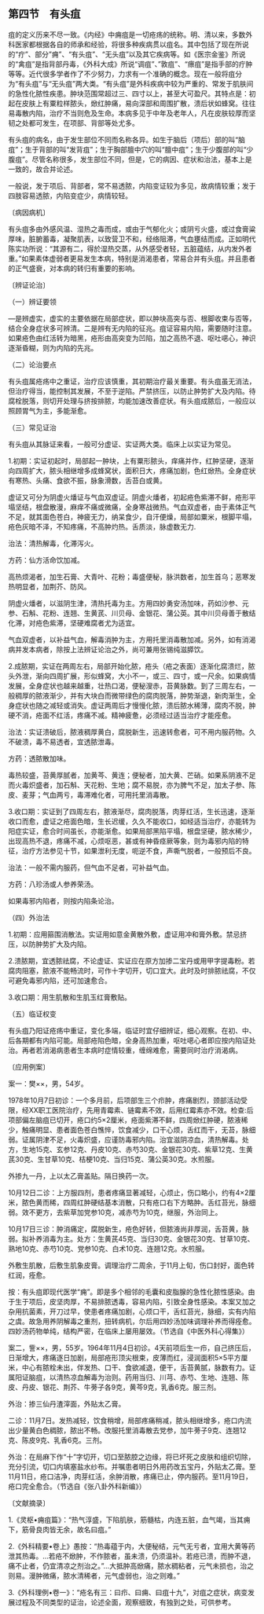 ## 第四节　有头疽

疽的定义历来不尽一致。《内经》中痈疽是一切疮疡的统称。明、清以来，多数外科医家都根据各自的师承和经验，将很多种疾病贯以疽名。其中包括了现在所说的“疔”、部分”痈”、“有头疽”、“无头疽”以及其它疾病等。如《医宗金鉴》所说的“禽疽”是指背部丹毒，《外科大成》所说“调疽”、”敦疽”、“瘭疽”是指手部的疔肿等等。近代很多学者作了不少努力，力求有一个准确的概念。现在一般将疽分为“有头疽”与“无头疽”两大类。“有头疽”是外科疾病中较为严重的、常发于肌肤间的急性化脓性疾患。肿块范围常超过三、四寸以上，甚至大可盈尺。其特点是：初起在皮肤上有粟粒样脓头，焮红肿痛，易向深部和周围扩散，溃后状如蜂窝。往往易毒散内陷，治疗不当则危及生命。本病多见于中年及老年人，凡在皮肤较厚而坚韧之处都可发生，在项部、背部等处尤多。

有头疽的病名，由于发生部位不同而名称各异。如生于脑后（项后）部的叫“脑疽”；生于背部的叫“发背疽”；生于胸部膻中穴的叫“膻中疽”；生于少腹部的叫“少腹疽”。尽管名称很多，发生部位不同，但是，它的病因、症状和治法，基本上是一致的，故合并论述。

一般说，发于项后、背部者，常不易透脓，内陷变证较为多见，故病情较重；发于四肢容易透脓，内陷变症少，病情较轻。

〔病因病机〕

有头疽多由外感风温、湿热之毒而成，或由于气郁化火；或阴亏火盛，或过食膏粱厚味，脏腑蓄毒，凝聚肌表，以致营卫不和，经络阻滞，气血壅结而成。正如明代陈实功所说：“其源有二，得於湿热交蒸，从外感受者轻，五脏蕴结，从内发外者重。”如果素体虚弱者更易发生本病，特别是消渴患者，常易合并有头疽。并且患者的正气盛衰，对本病的转归有重要的影响。

〔辨证论治〕

（一）辨证要领

―是辨虚实，虚实的主要依据在局部症状，即以肿块高突与否、根脚收束与否等，结合全身症状多可辨清。二是辨有无内陷的征兆。疽证容易内陷，需要随时注意。如果疮色由红活转为暗黑，疮形由高突变为凹陷，加之高热不退、呕吐𫫇心，神识逐渐昏糊，则为内陷的先兆。

（二）论治要点

有头疽属疮疡中之重证，治疗应该慎重，其初期治疗最关重要。有头疽虽无消法，但治疗得当，能控制其发展，不至于逆陷。严禁挤压，以防止肿势扩大及内陷。待腐栓脱落，则切开处理与挤按排脓，均能加速改善症状。有头疽成脓后，一般应以照顾胃气为主，多能渐愈。

（三）常见证治

有头疽从其脉证来看，一般可分虚证、实证两大类。临床上以实证为常见。

1.初期：实证初起时，局部起一肿块，上有粟形脓头，痒痛并作，红肿坚硬，逐渐向四周扩大，脓头相继增多成蜂窝状，面积日大，疼痛加剧，色红焮热。全身症状有寒热、头痛、食欲不振，脉象滑数，舌苔白或黄。

虚证又可分为阴虚火燔证与气血双虚证。阴虚火燔者，初起疮色紫滞不鲜，疮形平塌坚结，根盘散漫，麻痒不痛或微痛，全身寒战微热。气血双虚者，由于素体正气不足，就其面色苍白，神疲无力，纳呆食少，自汗便燥，局部如粟米，根脚平塌，疮色灰暗不泽，不知疼痛，不高肿灼热。舌质淡，脉虚数无力.

治法：清热解毒，化滞泻火。

方药：仙方活命饮加减。

高热烦渴者，加生石膏、大青叶、花粉；毒盛便秘，脉洪数者，加生首乌；恶寒发热明显者，加荆芥、防风。

阴虚火燔者，以滋阴生津，清热托毒为主。方用四妙勇安汤加味，药如沙参、元参、石斛、花粉、连翘、生黄芪、川贝母、金银花、蒲公英。其中川贝母善于散结化滞，对疮色紫滞，坚硬难腐者尤为适宜。

气血双虚者，以补益气血，解毒消肿为主，方用托里消毒散加减。另外，如有消渴病并发本病者，除按上法辨证论治之外，尚可兼用张锡纯滋膵饮。

2.成脓期，实证在两周左右，局部开始化脓，疮头（疮之表面）逐渐化腐溃烂，脓头外泄，渐向四周扩展，形似蜂窝，大小不一，或三、四寸，或一尺余。如果病情发展，全身症状也越来越重，壮热口渴，便秘溲赤，苔黄脉数。到了三周左右，一般稠厚的脓液渐少，并有大块白而微带绿色的腐肉脱落，肿势渐退，新肉渐生，全身症状也随之减轻或消失。虚证两周后才慢慢化脓，溃后脓水稀薄，腐肉不脱，肿硬不消，疮面不红活，疼痛不减。精神疲惫，必须经过适当治疗才能痊愈。

治法：实证溃破后，脓液稠厚黄白，腐脱新生，迅速转愈者，可不用内服药物。久不破溃，毒不易透者，宜透脓泄毒。

方药：透脓散加味。

毒热较盛，苔黄厚腻者，加黄芩、黄连；便秘者，加大黄、芒硝。如果系阴液不足而火毒炽盛者，加石斛、天花粉、生地；腐不易脱，亦为脾气不足，加太子参、陈皮、麦芽；气血两亏，毒滞难化者，可用托里消毒散。

3.收口期：实证到了四周左右，脓液渐尽，腐肉脱落，肉芽红活，生长迅速，逐渐收口而愈，虚证之疮面色暗，生长迟缓，久久不能收口，如经适当治疗，亦能转为阳症实证，愈合时间虽长，亦能渐愈。如果局部黑陷平塌，根盘坚硬，脓水稀少，出现高热不退，疼痛不减，心烦呕恶，甚或有神昏痉厥等象，则为毒邪内陷的特征，治疗方法参见十节，如果泄利无度，呃逆不食，声嘶气脱者，一般预后不良。

治法：一般不需内服药，但气血不足者，可补益气血。

方药：八珍汤或人参养荣汤。

如果毒邪内陷者，则按内陷条论治。

（四）外治法

1.初期：应用箍围消散法。实证用如意金黄散外敷，虚证用冲和膏外敷。禁忌挤压，以防肿势扩大及内陷。

2.溃脓期，宜透脓祛腐，不论虚证、实证应在原方加掺二宝丹或用甲字提毒粉。若腐肉阻塞，脓液不能畅流时，可作十字切开，切口宜大。此时及时排脓祛腐，不仅可避免毒邪内陷，还可加速愈合。

3.收口期：用生肌散和生肌玉红膏敷贴。

（五）临证权变

有头疽乃阳证疮疡中重证，变化多端，临证时宜仔细辨证，细心观察。在初、中、后各期都有内陷可能。局部疮陷色暗，全身高热加重，呕吐𫫇心者即应按内陷证处治。再者若消渴病患者生本病时症情较重，缠绵难愈，需要同时治疗消渴病。

〔应用例案〕

案一：樊××，男，54岁。

1978年10月7日初诊：一个多月前，后项部生三个疖肿，疼痛剧烈，颈部活动受限，经XX职工医院治疗，先用青霉素、链霉素不效，后用红霉素亦不效。检查:后项部偏左脑疽已切开，疮口约5×2厘米，疮面紫滞不鲜，四周焮红肿硬，脓液稀少，触痛明显、患者面色苍白憔悴，饮食减少，口干心烦，舌红而干，无苔，脉细弱。证属阴津不足，火毒炽盛，应谨防毒邪内陷。治宜滋阴凉血，清热解毒。处方，生地15克、玄参12克、丹皮10克、赤芍30克、金银花30克、紫草12克、生黄芪30克、生甘草10克、桔梗10克、当归15克、蒲公英30克。水煎服。

外掺九一丹，上以太乙膏盖贴。隔日换药一次。

10月12日二诊：上方服四剂，患者疼痛显著减轻，心烦止，伤口略小，约有4×2厘米，脓色黄而稀，四周红肿硬结基本消散，只有疮口右下方略肿。舌红苔光，脉细弱。效不更方，去紫草加党参10克，减赤芍为10克，继服，外治同上。

10月17日三诊：肿消痛定，腐脱新生，疮色好转，但脓液尚非厚润，舌苔黄，脉弱。拟补养消毒为主。处方：生黄芪45克、当归30克、金银花30克、甘草10克、熟地10克、赤芍10克、党参10克、白术10克、连翘12克。水煎服。

外敷生肌散，后敷生肌象皮膏。调理治疗二周余，于11月上旬，伤口封好，面色转红润，痊愈。

按：有头疽即现代医学“痈”。即是多个相邻的毛囊和皮脂腺的急性化脓性感染。由于生于项后，皮坚肉厚，不易排脓透毒，容易内陷，引致全身性感染。本案又加之杂用抗菌素，开刀过早，使患者疼痛加剧，心烦口干，舌红苔光，脉细，实有内陷之虞。故急用养阴解毒之重剂，扭转病机，尔后用四妙汤加味调理补养而得痊愈。四妙汤药物单纯，结构严密，在临床上屡用屡效。（节选自《中医外科心得集》）

案二，訾××，男，55岁。1964年11月4日初诊。4天前项后生一疖，自己挤压后，日渐增大，疼痛逐日加剧，局部疮形顶尖根束，皮薄而红，浸润面积5×5平方厘米，中心有脓栓未出，伴发热、口干、食欲减退，便干，舌苔黄腻，脉数有力。证属阳证脑疽，以清热凉血解毒为治则。药用当归、川芎、赤芍、生地、连翘、陈皮、丹皮、银花、荆芥、牛蒡子各9克，黄芩9克，乳香6克。服三剂。

外治：掺三仙丹渣滓面，外贴太乙膏。

二诊：11月7日。发热减轻，饮食稍增，局部疼痛稍减，脓头相继增多，疮口内流出少量黄白色稠脓，脓出不畅。改服托里消毒散去党参，加牛蒡子9克、连翘12克、陈皮9克、乳香6克。三剂。

外治：在局麻下作“十”字切开，切口至脓腔之边缘，将已坏死之皮肤和组织切除，充分引流，切口内填塞盐水纱布。并嘱患者明日外用药改五宝丹，外贴太乙膏。至11月11日，疮口洁净，肉芽红活，余肿消散，疼痛已止，停内服药。至11月19日，疮口完全愈合。（节选自《张八卦外科新编》）

〔文献摘录〕

1.《灵枢•痈疽篇》：“热气淳盛，下陷肌肤，筋髓枯，内连五脏，血气竭，当其痈下，筋骨良肉皆无余，故名曰疽。”

2.《外科精要•卷上》愚按：“热毒蕴于内，大便秘结，元气无亏者，宜用大黄等药泄其热毒。…若疮不焮肿，不作脓者，虽未溃，仍须温补。若疮已溃，而肿不退，痛不止者，仍宜清凉之剂治之。”…大抵肿高焮痛，脓水稠粘者，元气未损也，治之则易。漫肿微痛，脓水清稀者，元气虚弱也，治之则难。”

3.《外科理例•卷一》：“疮名有三：曰疖、曰痈、曰疽十九”，对疽之症状，病变发展过程及不同类型的证治，论述全面，观察细致，有独到之处，可供参考。